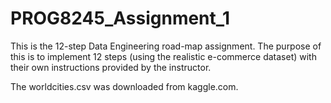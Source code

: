 # PROG8245_Assignment_1

This is the 12-step Data Engineering road-map assignment. The purpose of this is to implement 12 steps (using the realistic e-commerce dataset) with their own instructions provided by the instructor.

The worldcities.csv was downloaded from kaggle.com.